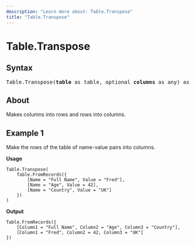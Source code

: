 ```yaml
---
description: "Learn more about: Table.Transpose"
title: "Table.Transpose"
---
```

# Table.Transpose

## Syntax

<pre>
Table.Transpose(<b>table</b> as table, optional <b>columns</b> as any) as table
</pre>
  
## About

Makes columns into rows and rows into columns.

## Example 1

Make the rows of the table of name-value pairs into columns.

**Usage**

```powerquery-m
Table.Transpose(
    Table.FromRecords({
        [Name = "Full Name", Value = "Fred"],
        [Name = "Age", Value = 42],
        [Name = "Country", Value = "UK"]
    })
)
```

**Output**

```powerquery-m
Table.FromRecords({
    [Column1 = "Full Name", Column2 = "Age", Column3 = "Country"],
    [Column1 = "Fred", Column2 = 42, Column3 = "UK"]
})
```
